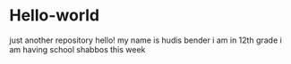 # Hello-world
just another repository
hello!
my name is hudis bender
i am in 12th grade
i am having school shabbos this week
